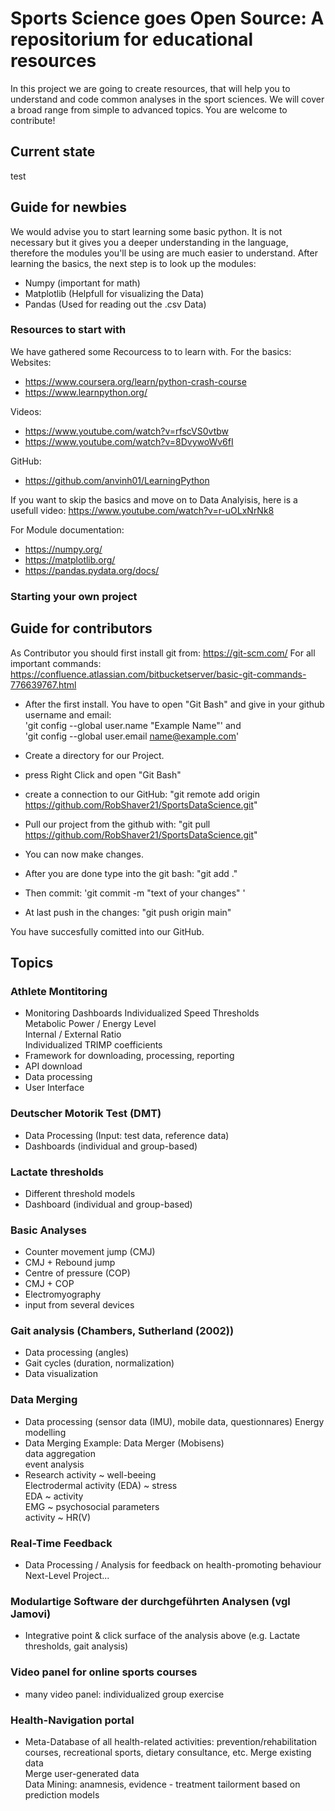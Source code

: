 # Sports Science goes Open Source: A repositorium for educational resources
In this project we are going to create resources, that will help you to understand and code common analyses in the sport sciences. We will cover a broad range from simple to advanced topics. You are welcome to contribute!
## Current state
test
## Guide for newbies
We would advise you to start learning some basic python.
It is not necessary but it gives you a deeper understanding in the language, therefore the modules you'll be using are much easier to understand.
After learning the basics, the next step is to look up the modules:
- Numpy           (important for math)
- Matplotlib      (Helpfull for visualizing the Data)
- Pandas          (Used for reading out the .csv Data)

### Resources to start with
We have gathered some Recourcess to to learn with.
For the basics:
Websites:
- https://www.coursera.org/learn/python-crash-course
- https://www.learnpython.org/

Videos:
- https://www.youtube.com/watch?v=rfscVS0vtbw
- https://www.youtube.com/watch?v=8DvywoWv6fI

GitHub:
- https://github.com/anvinh01/LearningPython 

If you want to skip the basics and move on to Data Analyisis, here is a usefull video: https://www.youtube.com/watch?v=r-uOLxNrNk8

For Module documentation:
- https://numpy.org/
- https://matplotlib.org/
- https://pandas.pydata.org/docs/


### Starting your own project
## Guide for contributors
As Contributor you should first install git from: https://git-scm.com/
For all important commands: https://confluence.atlassian.com/bitbucketserver/basic-git-commands-776639767.html

- After the first install. You have to open "Git Bash" and give in your github username and email:<br> 'git config --global user.name "Example Name"' and <br>'git config --global user.email name@example.com'

- Create a directory for our Project.
- press Right Click and open "Git Bash"
- create a connection to our GitHub: "git remote add origin https://github.com/RobShaver21/SportsDataScience.git"
- Pull our project from the github with: "git pull https://github.com/RobShaver21/SportsDataScience.git"
- You can now make changes.
- After you are done type into the git bash: "git add ."
- Then commit: 'git commit -m "text of your changes" '
- At last push in the changes: "git push origin main"

You have succesfully comitted into our GitHub.
## Topics

### Athlete Montitoring 
-	Monitoring Dashboards
   Individualized Speed Thresholds  
   Metabolic Power / Energy Level  
   Internal / External Ratio  
   Individualized TRIMP coefficients  
-	Framework for downloading, processing, reporting
-	API download
-	Data processing
- User Interface

### Deutscher Motorik Test (DMT)
-	Data Processing (Input: test data, reference data)
-	Dashboards (individual and group-based)

### Lactate thresholds
- Different threshold models
-	Dashboard (individual and group-based)

### Basic Analyses
-	Counter movement jump (CMJ)
-	CMJ + Rebound jump 
-	Centre of pressure (COP)
-	CMJ + COP
-	Electromyography 
-	input from several devices

### Gait analysis (Chambers, Sutherland (2002))
-	Data processing (angles)
-	Gait cycles (duration, normalization)
-	Data visualization

### Data Merging
-	Data processing (sensor data (IMU), mobile data, questionnares)
   Energy modelling
-	Data Merging
   Example: Data Merger (Mobisens)  
   data aggregation  
   event analysis  
- Research
   activity ~ well-beeing  
   Electrodermal activity (EDA) ~ stress  
   EDA ~ activity  
   EMG ~ psychosocial parameters  
   activity ~ HR(V)  

### Real-Time Feedback
-	Data Processing / Analysis for feedback on health-promoting behaviour
   Next-Level Project...

### Modulartige Software der durchgeführten Analysen (vgl Jamovi)
- Integrative point & click surface of the analysis above (e.g. Lactate thresholds, gait analysis)

### Video panel for online sports courses
- many video panel: individualized group exercise

### Health-Navigation portal
- Meta-Database of all health-related activities: prevention/rehabilitation courses, recreational sports, dietary consultance, etc.
   Merge existing data  
   Merge user-generated data  
   Data Mining: anamnesis, evidence - treatment tailorment based on prediction models  




